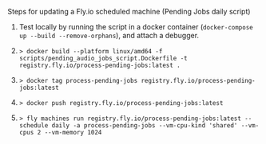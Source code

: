 Steps for updating a Fly.io scheduled machine (Pending Jobs daily script)

1. Test locally by running the script in a docker container (`docker-compose up --build --remove-orphans`), and attach a debugger.

1. `> docker build --platform linux/amd64 -f scripts/pending_audio_jobs_script.Dockerfile -t registry.fly.io/process-pending-jobs:latest .`

2. `> docker tag process-pending-jobs registry.fly.io/process-pending-jobs:latest`

3. `> docker push registry.fly.io/process-pending-jobs:latest`

4. `> fly machines run registry.fly.io/process-pending-jobs:latest --schedule daily -a process-pending-jobs --vm-cpu-kind 'shared' --vm-cpus 2 --vm-memory 1024`
